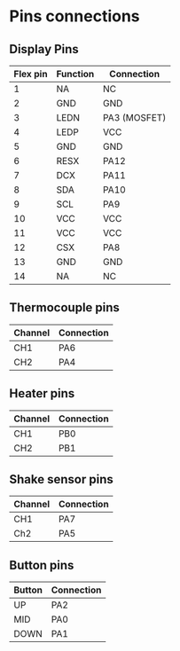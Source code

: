 # Pins connections

## Display Pins

| Flex pin | Function | Connection |
| - | - | - |
| 1 | NA | NC |
| 2 | GND | GND |
| 3 | LEDN | PA3 (MOSFET) |
| 4 | LEDP | VCC |
| 5 | GND | GND |
| 6 | RESX | PA12 |
| 7 | DCX | PA11 |
| 8 | SDA | PA10 |
| 9 | SCL | PA9 |
| 10 | VCC | VCC |
| 11 | VCC | VCC |
| 12 | CSX | PA8 |
| 13 | GND | GND |
| 14 | NA | NC |

## Thermocouple pins

| Channel | Connection |
| - | - |
| CH1 | PA6 |
| CH2 | PA4 |


## Heater pins

| Channel | Connection |
| - | - |
| CH1 | PB0 |
| CH2 | PB1 |

## Shake sensor pins

| Channel | Connection |
| - | - |
| CH1 | PA7 |
| Ch2 | PA5 |


## Button pins

| Button | Connection |
| - | - |
| UP | PA2 |
| MID | PA0 |
| DOWN | PA1 |
